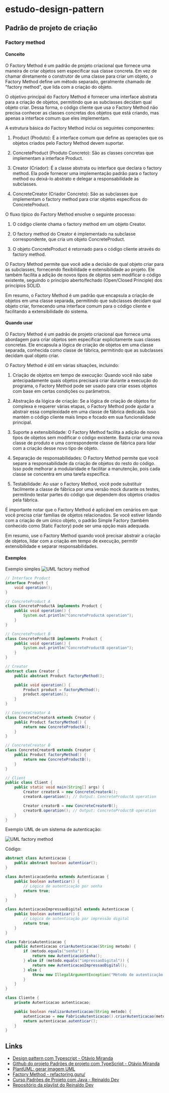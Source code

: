 # estudo-design-pattern

## Padrão de projeto de criação

### Factory method

#### Conceito
O Factory Method é um padrão de projeto criacional que fornece uma maneira de criar objetos sem especificar sua classe concreta. Em vez de chamar diretamente o construtor de uma classe para criar um objeto, o Factory Method define um método separado, geralmente chamado de "factory method", que lida com a criação do objeto.

O objetivo principal do Factory Method é fornecer uma interface abstrata para a criação de objetos, permitindo que as subclasses decidam qual objeto criar. Dessa forma, o código cliente que usa o Factory Method não precisa conhecer as classes concretas dos objetos que está criando, mas apenas a interface comum que eles implementam.

A estrutura básica do Factory Method inclui os seguintes componentes:

1. Product (Produto): É a interface comum que define as operações que os objetos criados pelo Factory Method devem suportar.

2. ConcreteProduct (Produto Concreto): São as classes concretas que implementam a interface Product.

3. Creator (Criador): É a classe abstrata ou interface que declara o factory method. Ela pode fornecer uma implementação padrão para o factory method ou deixá-lo abstrato e delegar a responsabilidade às subclasses.

4. ConcreteCreator (Criador Concreto): São as subclasses que implementam o factory method para criar objetos específicos do ConcreteProduct.

O fluxo típico do Factory Method envolve o seguinte processo:

1. O código cliente chama o factory method em um objeto Creator.

2. O factory method do Creator é implementado na subclasse correspondente, que cria um objeto ConcreteProduct.

3. O objeto ConcreteProduct é retornado para o código cliente através do factory method.

O Factory Method permite que você adie a decisão de qual objeto criar para as subclasses, fornecendo flexibilidade e extensibilidade ao projeto. Ele também facilita a adição de novos tipos de objetos sem modificar o código existente, seguindo o princípio aberto/fechado (Open/Closed Principle) dos princípios SOLID.

Em resumo, o Factory Method é um padrão que encapsula a criação de objetos em uma classe separada, permitindo que subclasses decidam qual objeto criar, fornecendo uma interface comum para o código cliente e facilitando a extensibilidade do sistema.
#### Quando usar
O Factory Method é um padrão de projeto criacional que fornece uma abordagem para criar objetos sem especificar explicitamente suas classes concretas. Ele encapsula a lógica de criação de objetos em uma classe separada, conhecida como classe de fábrica, permitindo que as subclasses decidam qual objeto criar.

O Factory Method é útil em várias situações, incluindo:

1. Criação de objetos em tempo de execução: Quando você não sabe antecipadamente quais objetos precisará criar durante a execução do programa, o Factory Method pode ser usado para criar esses objetos com base em certas condições ou parâmetros.

2. Abstração da lógica de criação: Se a lógica de criação de objetos for complexa e requerer várias etapas, o Factory Method pode ajudar a abstrair essa complexidade em uma classe de fábrica dedicada. Isso mantém o código cliente mais limpo e focado em sua funcionalidade principal.

3. Suporte a extensibilidade: O Factory Method facilita a adição de novos tipos de objetos sem modificar o código existente. Basta criar uma nova classe de produto e uma correspondente classe de fábrica para lidar com a criação desse novo tipo de objeto.

4. Separação de responsabilidades: O Factory Method permite que você separe a responsabilidade da criação de objetos do resto do código. Isso pode melhorar a modularidade e facilitar a manutenção, pois cada classe se concentra em uma tarefa específica.

5. Testabilidade: Ao usar o Factory Method, você pode substituir facilmente a classe de fábrica por uma versão mock durante os testes, permitindo testar partes do código que dependem dos objetos criados pela fábrica.

É importante notar que o Factory Method é aplicável em cenários em que você precisa criar famílias de objetos relacionados. Se você estiver lidando com a criação de um único objeto, o padrão Simple Factory (também conhecido como Static Factory) pode ser uma opção mais adequada.

Em resumo, use o Factory Method quando você precisar abstrair a criação de objetos, lidar com a criação em tempo de execução, permitir extensibilidade e separar responsabilidades.

#### Exemplos
Exemplo simples
![UML factory method](./imgs/creacional-factory-method-simple.png)

```java
// Interface Product
interface Product {
    void operation();
}

// ConcreteProduct A
class ConcreteProductA implements Product {
    public void operation() {
        System.out.println("ConcreteProductA operation");
    }
}

// ConcreteProduct B
class ConcreteProductB implements Product {
    public void operation() {
        System.out.println("ConcreteProductB operation");
    }
}

// Creator
abstract class Creator {
    public abstract Product factoryMethod();

    public void operation() {
        Product product = factoryMethod();
        product.operation();
    }
}

// ConcreteCreator A
class ConcreteCreatorA extends Creator {
    public Product factoryMethod() {
        return new ConcreteProductA();
    }
}

// ConcreteCreator B
class ConcreteCreatorB extends Creator {
    public Product factoryMethod() {
        return new ConcreteProductB();
    }
}

// Client
public class Client {
    public static void main(String[] args) {
        Creator creatorA = new ConcreteCreatorA();
        creatorA.operation(); // Output: ConcreteProductA operation

        Creator creatorB = new ConcreteCreatorB();
        creatorB.operation(); // Output: ConcreteProductB operation
    }
}
```

Exemplo UML de um sistema de autenticação:

![UML factory method](./imgs/creacional-factory-method.png)

Código:

```java
abstract class Autenticacao {
    public abstract boolean autenticar();
}

class AutenticacaoSenha extends Autenticacao {
    public boolean autenticar() {
        // Lógica de autenticação por senha
        return true;
    }
}

class AutenticacaoImpressaoDigital extends Autenticacao {
    public boolean autenticar() {
        // Lógica de autenticação por impressão digital
        return true;
    }
}

class FabricaAutenticacao {
    public Autenticacao criarAutenticacao(String metodo) {
        if (metodo.equals("senha")) {
            return new AutenticacaoSenha();
        } else if (metodo.equals("impressaoDigital")) {
            return new AutenticacaoImpressaoDigital();
        } else {
            throw new IllegalArgumentException("Método de autenticação inválido.");
        }
    }
}

class Cliente {
    private Autenticacao autenticacao;

    public boolean realizarAutenticacao(String metodo) {
        autenticacao = new FabricaAutenticacao().criarAutenticacao(metodo);
        return autenticacao.autenticar();
    }
}
```

## Links
- [Design pattern com Typescript - Otávio Miranda](https://www.youtube.com/playlist?list=PLbIBj8vQhvm0VY5YrMrafWaQY2EnJ3j8H)
- [Github do projeto Padrões de projeto com TypeScript - Otávio Miranda](https://github.com/luizomf/design-patterns-typescript/)
- [PlantUML: gerar imagem UML](https://plantuml.com/starting)
- [Factory Method - refactoring.guru/](https://refactoring.guru/pt-br/design-patterns/factory-method)
- [Curso Padrões de Projeto com Java - Reinaldo Dev](https://www.youtube.com/playlist?list=PLuYctAHjg89bBeh25plGraaYiAsryusw6)
- [Repositório da playlist do Reinaldo Dev](https://github.com/rinaldodev/design-patterns)
